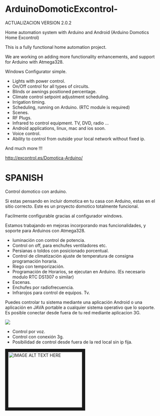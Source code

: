 ArduinoDomoticExcontrol- 
========================
ACTUALIZACION VERSION 2.0.2

Home automation system with Arduino and Android (Arduino Domotics Home Excontrol) 

This is a fully functional home automation project.

We are working on adding more functionality enhancements, and support for Arduino with Atmega328.

Windows Configurator simple.
* Lights with power control.
* On/Off control for all types of circuits.
* Blinds or awnings positioned percentage.
* Climate control setpoint adjustment scheduling.
* Irrigation timing.
* Scheduling, running on Arduino. (RTC module is required)
* Scenes.
* RF Plugs.
* Infrared to control equipment. TV, DVD, radio ...
* Android applications, linux, mac and ios soon.
* Voice control.
* Ability to control from outside your local network without fixed ip.

And much more !!!

http://excontrol.es/Domotica-Arduino/

SPANISH
========================
Control domotico con arduino.

Si estas pensando en incluir domotica en tu casa con Arduino, estas en el sitio correcto. Este es un proyecto domotico totalmente funcional.

Facilmente configurable gracias al configurador windows.

Estamos trabajando en mejoras incorporando mas funcionalidades, y soporte para Arduinos con Atmega328.
*  Iuminación con control de potencia.
*  Control on off, para enchufes ventiladores etc.
*  Persianas o toldos con posicionado porcentual.
*  Control de climatización ajuste de temperatura de consigna programación horaria.
*  Riego con temporización.
*  Programación de Horarios, se ejecutan en Arduino. (Es necesario modulo RTC DS1307 o similar)
*  Escenas.
*  Enchufes por radiofrecuencia.
* Infrarojos para control de equipos. Tv.


Puedes controlar tu sistema mediante una aplicación Android o una aplicación en JAVA portable a cualquier sistema operativo que lo soporte. Es posible conectar desde fuera de tu red mediante aplicacion 3G.

![](http://domotica-arduino.es/wp-content/uploads/2014/09/V2-300x215.png)

 *  Control por voz.
 *  Control con conexión 3g.
 *  Posibilidad de control desde fuera de la red local sin ip fija.



<a href="http://www.youtube.com/watch?feature=player_embedded&v=DqTage2lQMc
" target="_blank"><img src="http://img.youtube.com/vi/DqTage2lQMc/0.jpg" 
alt="IMAGE ALT TEXT HERE" width="240" height="180" border="10" /></a>

